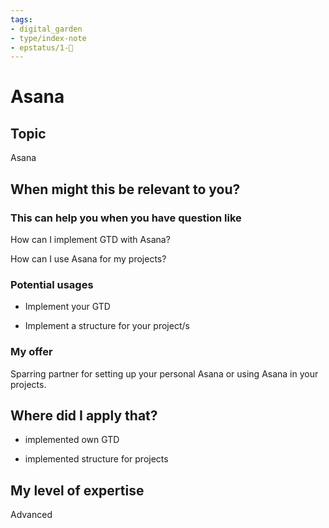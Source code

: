 ```yaml
---
tags: 
- digital_garden
- type/index-note
- epstatus/1-🌱
---
```

# Asana
## Topic

Asana

## When might this be relevant to you?

### This can help you when you have question like

How can I implement GTD with Asana?

How can I use Asana for my projects?

### Potential usages

-   Implement your GTD
    
-   Implement a structure for your project/s
    

### My offer

Sparring partner for setting up your personal Asana or using Asana in your projects.

## Where did I apply that?

-   implemented own GTD
    
-   implemented structure for projects
    

## My level of expertise

Advanced